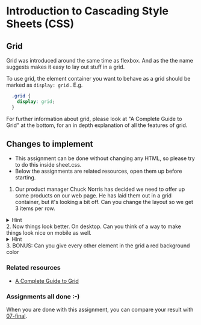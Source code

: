 # Introduction to Cascading Style Sheets (CSS)

## Grid
Grid was introduced around the same time as flexbox. And as the the name suggests makes it easy to lay out stuff in a grid.

To use grid, the element container you want to behave as a grid should be marked as `display: grid` .
E.g. 

```css
  .grid {
    display: grid;
  }
```

For further information about grid, please look at "A Complete Guide to Grid" at the bottom, for an in depth explanation of all the features of grid.

## Changes to implement
* This assignment can be done without changing any HTML, so please try to do this inside sheet.css.
* Below the assignments are related resources, open them up before starting.

1. Our product manager Chuck Norris has decided we need to offer up some products on our web page. 
He has laid them out in a grid container, but it's looking a bit off. Can you change the layout so we get 3 items per row.
<details>
  <summary>Hint</summary>
  Use template columns
</details>
2. Now things look better. On desktop. Can you think of a way to make things look nice on mobile as well.
<details>
  <summary>Hint</summary>
  You guessed it media queries to the rescue again!
</details>
3. BONUS: Can you give every other element in the grid a red background color

### Related resources
* [A Complete Guide to Grid](https://css-tricks.com/snippets/css/complete-guide-grid/)

### Assignments all done :-)
When you are done with this assignment, you can compare your result with [07-final](hhttps://github.com/Sonat-Consulting/fagdag-css-intro101/tree/main/assignments/07-final).



